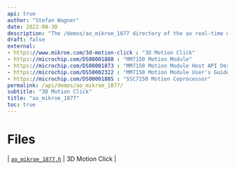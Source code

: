 ```yaml
---
api: true
author: "Stefan Wagner"
date: 2022-08-30
description: "The /demos/ao_mikroe_1877 directory of the ao real-time operating system."
draft: false
external:
- https://www.mikroe.com/3d-motion-click : "3D Motion Click"
- https://microchip.com/DS00001888 : "MM7150 Motion Module"
- https://microchip.com/DS00001873 : "MM7150 Motion Module Host API Design"
- https://microchip.com/DS50002322 : "MM7150 Motion Module User's Guide"
- https://microchip.com/DS00001885 : "SSC7150 Motion Coprocessor"
permalink: /api/demos/ao_mikroe_1877/ 
subtitle: "3D Motion Click"
title: "ao_mikroe_1877"
toc: true
---
```


# Files

| [`ao_mikroe_1877.h`](ao_mikroe_1877.h.md) | 3D Motion Click |
